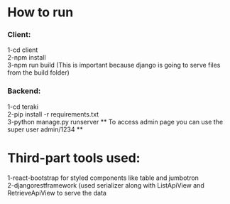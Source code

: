 # How to run

### Client:
1-cd client <br />
2-npm install <br />
3-npm run build (This is important because django is going to serve files from the build folder) <br />

### Backend: <br />
1-cd teraki <br />
2-pip install -r requirements.txt <br />
3-python manage.py runserver
** To access admin page you can use the super user admin/1234 **

# Third-part tools used:
1-react-bootstrap for styled components like table and jumbotron<br />
2-djangorestframework (used serializer along with ListApiView and RetrieveApiView to serve the data<br />
